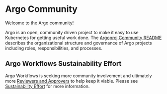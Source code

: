 # Argo Community

Welcome to the Argo community!

Argo is an open, community driven project to make it easy to use Kubernetes for getting useful work done.
The [Argoproj Community README](https://github.com/argoproj/argoproj/blob/main/community/README.md) describes the organizational structure and governance of Argo projects including roles, responsibilities, and processes.

## Argo Workflows Sustainability Effort

Argo Workflows is seeking more community involvement and ultimately more [Reviewers and Approvers](https://github.com/argoproj/argoproj/blob/main/community/membership.md) to help keep it viable.
Please see [Sustainability Effort](sustainability_effort.md) for more information.


